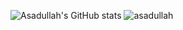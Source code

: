 

![Asadullah's GitHub stats](https://github-readme-stats.vercel.app/api?username=asadullahpranto&show_icons=true&theme=tokyonight)
![asadullah](https://github-readme-stats.vercel.app/api/top-langs/?username=asadullahpranto&layout=compact&langs_count=7&theme=tokyonight)






<!--
**asadullahpranto/asadullahpranto** is a ✨ _special_ ✨ repository because its `README.md` (this file) appears on your GitHub profile.

Here are some ideas to get you started:

- 🔭 I’m currently working on ...
- 🌱 I’m currently learning ...
- 👯 I’m looking to collaborate on ...
- 🤔 I’m looking for help with ...
- 💬 Ask me about ...
- 📫 How to reach me: ...
- 😄 Pronouns: ...
- ⚡ Fun fact: ...
-->
